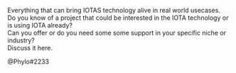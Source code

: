Everything that can bring IOTAS technology alive in real world usecases.  
Do you know of a project that could be interested in the IOTA technology or is using IOTA already?   
Can you offer or do you need some some support in your specific niche or industry?  
Discuss it here.

@Phylo#2233
